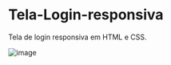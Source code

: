 # Tela-Login-responsiva
Tela de login responsiva em HTML e CSS.

![image](https://user-images.githubusercontent.com/126276055/230745842-384b4f7c-1b6c-4e77-9243-f88686093c32.png)
